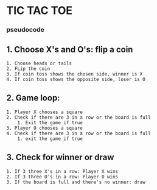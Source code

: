 # TIC TAC TOE
### pseudocode
## 1. **Choose X's and O's: flip a coin** 
    1. Choose heads or tails
    2. FLip the coin
    3. If coin toss shows the chosen side, winner is X
    4. If coin toss shows the opposite side, loser is O
## 2. **Game loop:**
    1. Player X chooses a square
    2. Check if there are 3 in a row or the board is full
        1. Exit the game if true
    3. Player O chooses a square
    4. Check if there are 3 in a row or the board is full
        1. exit the game if true 
## 3. **Check for winner or draw**
    1. If 3 three X's in a row: Player X wins
    2. If 3 three O's in a row: Player O wins
    3. If the board is full and there's no winner: draw 
